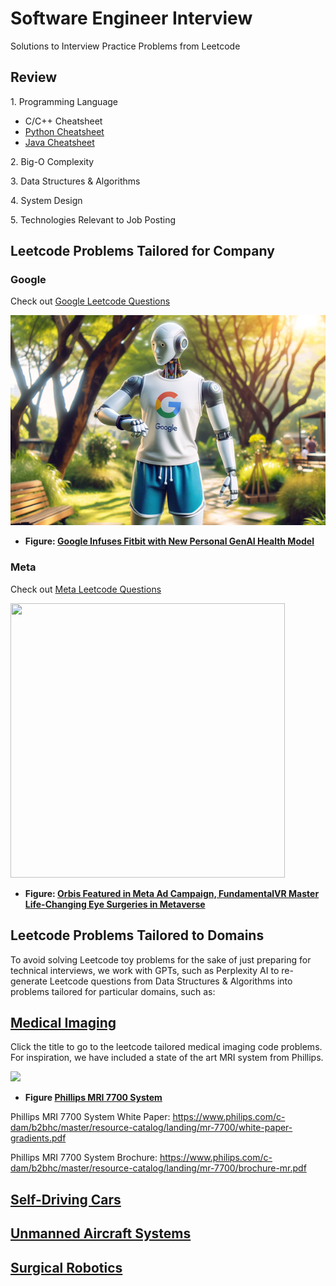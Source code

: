 # Software Engineer Interview

<!-- Repo used to be called: Coding Interview -->

Solutions to Interview Practice Problems from Leetcode

## Review

1\. Programming Language

- C/C++ Cheatsheet
- [Python Cheatsheet](review/py-cheatsheet.md)
- [Java Cheatsheet](review/java-cheatsheet.md)

2\. Big-O Complexity

3\. Data Structures & Algorithms

4\. System Design

5\. Technologies Relevant to Job Posting

## Leetcode Problems Tailored for Company

### Google

Check out [Google Leetcode Questions](./leetcode/google/README.md)

![](./images/fitbit_ai_google2.png)

- **Figure: [Google Infuses Fitbit with New Personal GenAI Health Model](https://voicebot.ai/2024/03/20/google-infuses-fitbit-with-new-personal-health-generative-ai-model-based-on-gemini/)**

### Meta

Check out [Meta Leetcode Questions](./leetcode/meta/README.md)

<img src="./images/Orbis_FundamentalVR_Metaverse_EyeSurgeryTraining.avif" width=439 height=439 alt="">

- **Figure: [Orbis Featured in Meta Ad Campaign, FundamentalVR Master Life-Changing Eye Surgeries in Metaverse](https://www.orbis.org/en/news/2023/meta)**

## Leetcode Problems Tailored to Domains

To avoid solving Leetcode toy problems for the sake of just preparing for technical interviews, we work with GPTs, such as Perplexity AI to re-generate Leetcode questions from Data Structures & Algorithms into problems tailored for particular domains, such as:

## **[Medical Imaging](./leetcode/llm_tailored_domain/medical_imaging/README.md)**

Click the title to go to the leetcode tailored medical imaging code problems. For inspiration, we have included a state of the art MRI system from Phillips.

![](./images/phillips_mri7700_system.avif)

- **Figure [Phillips MRI 7700 System](https://www.usa.philips.com/healthcare/resources/landing/mr-7700)**

Phillips MRI 7700 System White Paper: https://www.philips.com/c-dam/b2bhc/master/resource-catalog/landing/mr-7700/white-paper-gradients.pdf

Phillips MRI 7700 System Brochure: https://www.philips.com/c-dam/b2bhc/master/resource-catalog/landing/mr-7700/brochure-mr.pdf

## **[Self-Driving Cars](./leetcode/llm_tailored_domain/self_driving_cars/README.md)**

## **[Unmanned Aircraft Systems](./leetcode/llm_tailored_domain/unmanned_aircraft_system/README.md)**

## **[Surgical Robotics](./leetcode/llm_tailored_domain/surgical_robotics/README.md)**
